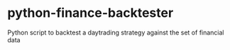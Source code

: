 # python-finance-backtester
Python script to backtest a daytrading strategy against the set of financial data
